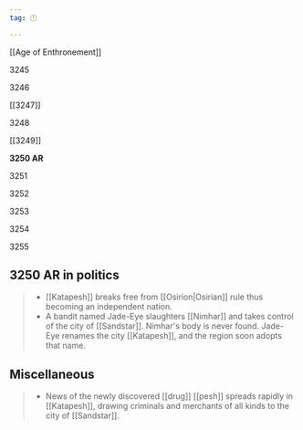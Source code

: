 ```yaml
---
tag: 🕛

---
```

[[Age of Enthronement]]


3245

3246

[[3247]]

3248

[[3249]]

**3250 AR**

3251

3252

3253

3254

3255



## 3250 AR in politics

>  - [[Katapesh]] breaks free from [[Osirion|Osirian]] rule thus becoming an independent nation.
>  - A bandit named Jade-Eye slaughters [[Nimhar]] and takes control of the city of [[Sandstar]].  Nimhar's body is never found.  Jade-Eye renames the city [[Katapesh]], and the region soon adopts that name.


## Miscellaneous

>  - News of the newly discovered [[drug]] [[pesh]] spreads rapidly in [[Katapesh]], drawing criminals and merchants of all kinds to the city of [[Sandstar]].






